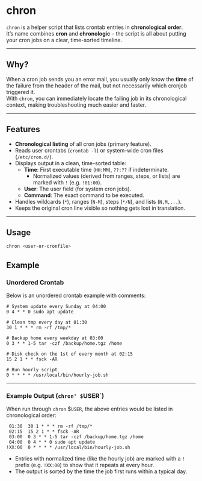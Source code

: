 # chron

`chron` is a helper script that lists crontab entries in **chronological order**.  
It’s name combines **cron** and **chronologic** – the script is all about putting your cron jobs on a clear, time-sorted timeline.

---

## Why?

When a cron job sends you an error mail, you usually only know the **time** of the failure from the header of the mail, but not necessarily which cronjob triggered it.  
With `chron`, you can immediately locate the failing job in its chronological context, making troubleshooting much easier and faster.

---

## Features

- **Chronological listing** of all cron jobs (primary feature).
- Reads user crontabs (`crontab -l`) or system-wide cron files (`/etc/cron.d/`).
- Displays output in a clean, time-sorted table:
  - **Time**: First executable time (`HH:MM`), `??:??` if indeterminate.
    - Normalized values (derived from ranges, steps, or lists) are marked with `!` (e.g. `!01:00`).
  - **User**: The user field (for system cron jobs).
  - **Command**: The exact command to be executed.
- Handles wildcards (`*`), ranges (`N-M`), steps (`*/N`), and lists (`N,M,...`).
- Keeps the original cron line visible so nothing gets lost in translation.

---

## Usage

```bash
chron <user-or-cronfile>
```

## Example
### Unordered Crontab

Below is an unordered crontab example with comments:

```cron
# System update every Sunday at 04:00
0 4 * * 0 sudo apt update

# Clean tmp every day at 01:30
30 1 * * * rm -rf /tmp/*

# Backup home every weekday at 03:00
0 3 * * 1-5 tar -czf /backup/home.tgz /home

# Disk check on the 1st of every month at 02:15
15 2 1 * * fsck -AR

# Run hourly script
0 * * * * /usr/local/bin/hourly-job.sh
```

---

### Example Output (`chron' $`USER`)

When run through `chron` $`USER`, the above entries would be listed in chronological order:

```text
 01:30  30 1 * * * rm -rf /tmp/*
 02:15  15 2 1 * * fsck -AR
 03:00  0 3 * * 1-5 tar -czf /backup/home.tgz /home
 04:00  0 4 * * 0 sudo apt update
!XX:00  0 * * * * /usr/local/bin/hourly-job.sh
```

- Entries with normalized time (like the hourly job) are marked with a `!` prefix (e.g. `!XX:00`) to show that it repeats at every hour.
- The output is sorted by the time the job first runs within a typical day.
